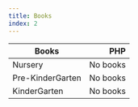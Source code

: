 ```yaml
---
title: Books
index: 2
---
```


| Books            | PHP    |
| ---------------- |-------:|
| Nursery          |No books|
| Pre-KinderGarten |No books|
| KinderGarten     |No books|
